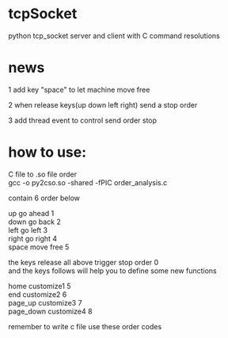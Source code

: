 # tcpSocket
python tcp_socket server and client with C command resolutions</br>

# news
1 add key "space" to let machine move free</br>

2 when release keys(up down left right) send a stop order</br>

3 add thread event to control send order stop


# how to use:
C file to .so file order</br>
gcc -o py2cso.so -shared -fPIC order_analysis.c</br>

contain 6 order below</br>

up      go ahead    1</br>
down    go back     2</br>
left    go left     3</br>
right   go right    4</br>
space   move free   5</br>

the keys release all above trigger stop order 0</br>
and the keys follows will help you to define some new functions</br>

home        customize1  5</br>
end         customize2  6</br>
page_up     customize3  7</br>
page_down   customize4  8</br>

remember to write c file use these order codes</br>





